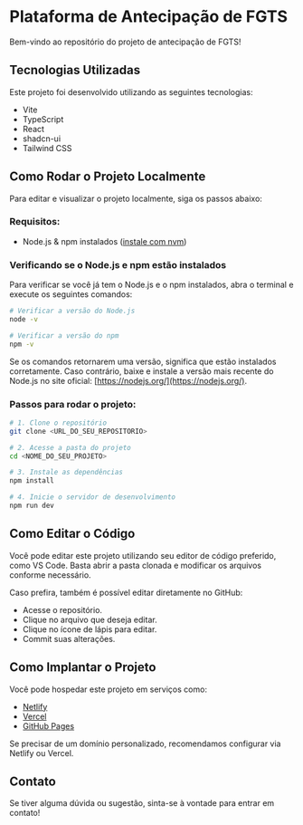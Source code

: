 # Plataforma de Antecipação de FGTS

Bem-vindo ao repositório do projeto de antecipação de FGTS!

## Tecnologias Utilizadas

Este projeto foi desenvolvido utilizando as seguintes tecnologias:

- Vite
- TypeScript
- React
- shadcn-ui
- Tailwind CSS

## Como Rodar o Projeto Localmente

Para editar e visualizar o projeto localmente, siga os passos abaixo:

### Requisitos:
- Node.js & npm instalados ([instale com nvm](https://github.com/nvm-sh/nvm#installing-and-updating))

### Verificando se o Node.js e npm estão instalados
Para verificar se você já tem o Node.js e o npm instalados, abra o terminal e execute os seguintes comandos:

```sh
# Verificar a versão do Node.js
node -v

# Verificar a versão do npm
npm -v
```

Se os comandos retornarem uma versão, significa que estão instalados corretamente. Caso contrário, baixe e instale a versão mais recente do Node.js no site oficial: [https://nodejs.org/](https://nodejs.org/).

### Passos para rodar o projeto:
```sh
# 1. Clone o repositório
git clone <URL_DO_SEU_REPOSITORIO>

# 2. Acesse a pasta do projeto
cd <NOME_DO_SEU_PROJETO>

# 3. Instale as dependências
npm install

# 4. Inicie o servidor de desenvolvimento
npm run dev
```

## Como Editar o Código

Você pode editar este projeto utilizando seu editor de código preferido, como VS Code. 
Basta abrir a pasta clonada e modificar os arquivos conforme necessário.

Caso prefira, também é possível editar diretamente no GitHub:
- Acesse o repositório.
- Clique no arquivo que deseja editar.
- Clique no ícone de lápis para editar.
- Commit suas alterações.

## Como Implantar o Projeto

Você pode hospedar este projeto em serviços como:
- [Netlify](https://www.netlify.com/)
- [Vercel](https://vercel.com/)
- [GitHub Pages](https://pages.github.com/)

Se precisar de um domínio personalizado, recomendamos configurar via Netlify ou Vercel.

## Contato

Se tiver alguma dúvida ou sugestão, sinta-se à vontade para entrar em contato!
